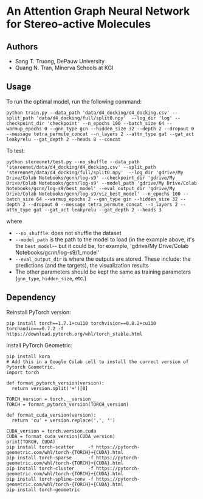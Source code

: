 # An Attention Graph Neural Network for Stereo-active Molecules

## Authors
- Sang T. Truong, DePauw University
- Quang N. Tran, Minerva Schools at KGI

## Usage
To run the optimal model, run the following command: 
```
python train.py --data_path 'data/d4_docking/d4_docking.csv' --split_path 'data/d4_docking/full/split0.npy'  --log_dir 'log' --checkpoint_dir 'checkpoint' --n_epochs 100 --batch_size 64 --warmup_epochs 0 --gnn_type gcn --hidden_size 32 --depth 2 --dropout 0 --message tetra_permute_concat --n_layers 2 --attn_type gat --gat_act leakyrelu --gat_depth 2 --heads 8 --concat
```

To test:
```
python stereonet/test.py --no_shuffle --data_path 'stereonet/data/d4_docking/d4_docking.csv' --split_path 'stereonet/data/d4_docking/full/split0.npy'  --log_dir 'gdrive/My Drive/Colab Notebooks/gcnn/log-s9' --checkpoint_dir 'gdrive/My Drive/Colab Notebooks/gcnn/log-s9' --model_path 'gdrive/My Drive/Colab Notebooks/gcnn/log-s9/best_model' --eval_output_dir 'gdrive/My Drive/Colab Notebooks/gcnn/log-s9/viz_best_model' --n_epochs 100 --batch_size 64 --warmup_epochs 2 --gnn_type gin --hidden_size 32 --depth 2 --dropout 0 --message tetra_permute_concat --n_layers 2 --attn_type gat --gat_act leakyrelu --gat_depth 2 --heads 3
```
where
* `--no_shuffle`: does not shuffle the dataset
* `--model_path` is the path to the model to load (in the example above, it's the `best_model`-- but it could be, for example, 'gdrive/My Drive/Colab Notebooks/gcnn/log-s9/1_model'
* `--eval_output_dir` is where the outputs are stored. These include: the predictions (and the targets), the visualization results
* The other parameters should be kept the same as training parameters (`gnn_type`, `hidden_size`, etc.)

## Dependency
Reinstall PyTorch version:
```
pip install torch==1.7.1+cu110 torchvision==0.8.2+cu110 torchaudio===0.7.2 -f https://download.pytorch.org/whl/torch_stable.html
```
Install PyTorch Geometric:
```
pip install kora
# Add this in a Google Colab cell to install the correct version of Pytorch Geometric.
import torch

def format_pytorch_version(version):
  return version.split('+')[0]

TORCH_version = torch.__version__
TORCH = format_pytorch_version(TORCH_version)

def format_cuda_version(version):
  return 'cu' + version.replace('.', '')

CUDA_version = torch.version.cuda
CUDA = format_cuda_version(CUDA_version)
print(TORCH, CUDA)
pip install torch-scatter     -f https://pytorch-geometric.com/whl/torch-{TORCH}+{CUDA}.html
pip install torch-sparse      -f https://pytorch-geometric.com/whl/torch-{TORCH}+{CUDA}.html
pip install torch-cluster     -f https://pytorch-geometric.com/whl/torch-{TORCH}+{CUDA}.html
pip install torch-spline-conv -f https://pytorch-geometric.com/whl/torch-{TORCH}+{CUDA}.html
pip install torch-geometric 
```

